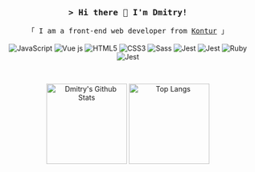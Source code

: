 <h3 align="center">
  <samp>&gt; Hi there 👋 I'm Dmitry!</samp>
</h3>

<p align="center">
  <samp>
    「 I am a front-end web developer from <a target="_blank" href="https://kontur.ru/">Kontur</a> 」
  </samp>
  <br>
  <br>
 
  <img alt="JavaScript" src="https://img.shields.io/badge/JavaScript-323330?style=flat-square&logo=javascript&logoColor=F7DF1E">
  <img alt="Vue js" src="https://img.shields.io/badge/Vue.js-35495E?style=flat-square&logo=vuedotjs&logoColor=4FC08D">
  <img alt="HTML5" src="https://img.shields.io/badge/HTML5-E34F26?style=flat-square&logo=html5&logoColor=white">
  <img alt="CSS3" src="https://img.shields.io/badge/CSS3-1572B6?style=flat-square&logo=css3&logoColor=white">
  <img alt="Sass" src="https://img.shields.io/badge/Sass-CC6699?style=flat-square&logo=sass&logoColor=white">
  <img alt="Jest" src="https://img.shields.io/badge/Jest-C21325?style=flat-square&logo=jest&logoColor=white">
  <img alt="Jest" src="https://img.shields.io/badge/Figma-F24E1E?style=flat-square&logo=figma&logoColor=white">
  <img alt="Ruby" src="https://img.shields.io/badge/Ruby-CC342D?style=flat-square&logo=ruby&logoColor=white">
  <img alt="Jest" src="https://img.shields.io/badge/Ruby_on_Rails-CC0000?style=flat-square&logo=ruby-on-rails&logoColor=white">
</p>

<br>

<p align="center">
  <img alt="Dmitry's Github Stats" src="https://github-readme-stats.vercel.app/api?username=DimaKabanov&count_private=true&show_icons=true" height="160">
  <img alt="Top Langs" src="https://github-readme-stats.vercel.app/api/top-langs/?username=DimaKabanov&hide=TeX&layout=compact" height="160">
</p>
